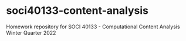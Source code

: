 # soci40133-content-analysis
Homework repository for SOCI 40133 - Computational Content Analysis
Winter Quarter 2022
